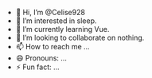 - 👋 Hi, I’m @Celise928
- 👀 I’m interested in sleep.
- 🌱 I’m currently learning Vue.
- 💞️ I’m looking to collaborate on nothing.
- 📫 How to reach me ...
- 😄 Pronouns: ...
- ⚡ Fun fact: ...

<!---
Celise928/Celise928 is a ✨ special ✨ repository because its `README.md` (this file) appears on your GitHub profile.
You can click the Preview link to take a look at your changes.
--->
